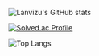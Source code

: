 ![Lanvizu's GitHub stats](https://github-readme-stats.vercel.app/api?username=Lanvizu&show_icons=true&theme=dark)


[![Solved.ac Profile](http://mazassumnida.wtf/api/generate_badge?boj=ghzm777)](https://solved.ac/ghzm777)


![Top Langs](https://github-readme-stats.vercel.app/api/top-langs/?username=Lanvizu&layout=Demo&theme=dark)
